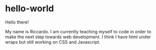# hello-world

Hello there!

My name is Riccardo. I am currently teaching myself to code in order to make the next step towards web development.
I think I have html under wraps but still working on CSS and Javascript.
